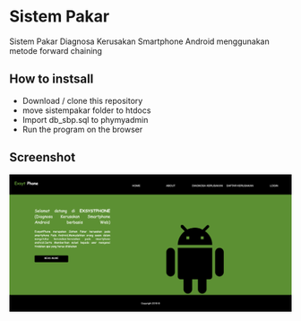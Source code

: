 # Sistem Pakar
 
Sistem Pakar Diagnosa Kerusakan Smartphone Android menggunakan metode forward chaining
 <br>


## How to  instsall

* Download / clone this repository
* move sistempakar folder to htdocs
* Import db_sbp.sql to phymyadmin
* Run the program on the browser
  
## Screenshot
![Home](Documentations/home.png)

